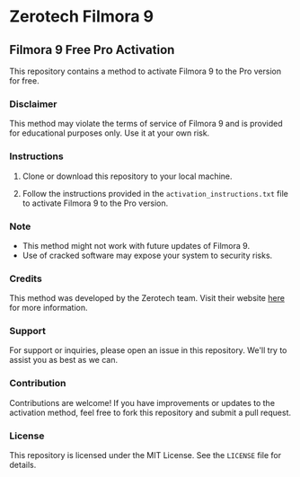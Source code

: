 # Zerotech Filmora 9

## Filmora 9 Free Pro Activation

This repository contains a method to activate Filmora 9 to the Pro version for free.

### Disclaimer

This method may violate the terms of service of Filmora 9 and is provided for educational purposes only. Use it at your own risk.

### Instructions

1. Clone or download this repository to your local machine.

2. Follow the instructions provided in the `activation_instructions.txt` file to activate Filmora 9 to the Pro version.

### Note

- This method might not work with future updates of Filmora 9.
- Use of cracked software may expose your system to security risks.

### Credits

This method was developed by the Zerotech team. Visit their website [here](https://www.zerotech.com) for more information.

### Support

For support or inquiries, please open an issue in this repository. We'll try to assist you as best as we can.

### Contribution

Contributions are welcome! If you have improvements or updates to the activation method, feel free to fork this repository and submit a pull request.

### License

This repository is licensed under the MIT License. See the `LICENSE` file for details.
